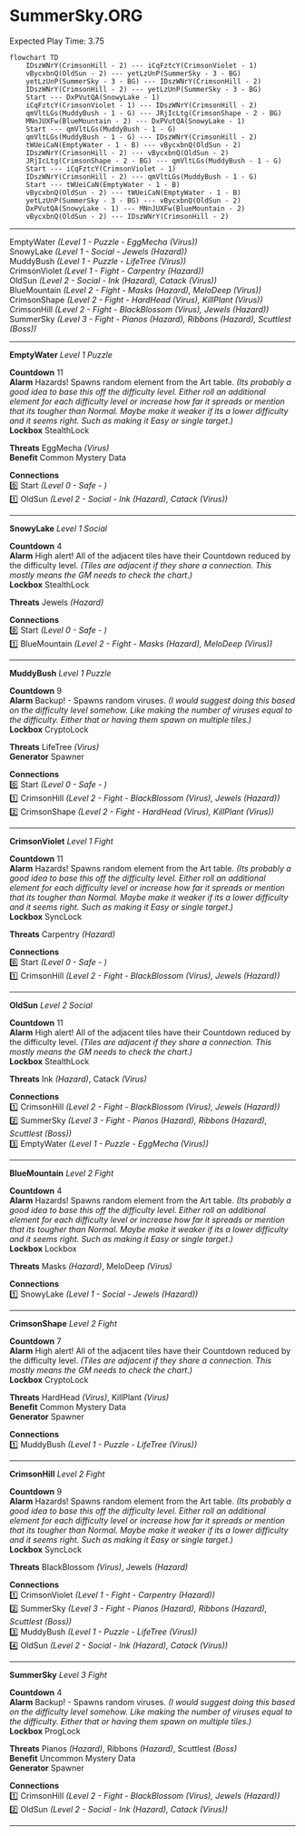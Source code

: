 # SummerSky.ORG  
Expected Play Time: 3.75  
  
```mermaid  
flowchart TD  
	IDszWNrY(CrimsonHill - 2) --- iCqFztcY(CrimsonViolet - 1)  
	vBycxbnQ(OldSun - 2) --- yetLzUnP(SummerSky - 3 - BG)  
	yetLzUnP(SummerSky - 3 - BG) --- IDszWNrY(CrimsonHill - 2)  
	IDszWNrY(CrimsonHill - 2) --- yetLzUnP(SummerSky - 3 - BG)  
	Start --- DxPVutQA(SnowyLake - 1)  
	iCqFztcY(CrimsonViolet - 1) --- IDszWNrY(CrimsonHill - 2)  
	qmVltLGs(MuddyBush - 1 - G) --- JRjIcLtg(CrimsonShape - 2 - BG)  
	MNnJUXFw(BlueMountain - 2) --- DxPVutQA(SnowyLake - 1)  
	Start --- qmVltLGs(MuddyBush - 1 - G)  
	qmVltLGs(MuddyBush - 1 - G) --- IDszWNrY(CrimsonHill - 2)  
	tWUeiCaN(EmptyWater - 1 - B) --- vBycxbnQ(OldSun - 2)  
	IDszWNrY(CrimsonHill - 2) --- vBycxbnQ(OldSun - 2)  
	JRjIcLtg(CrimsonShape - 2 - BG) --- qmVltLGs(MuddyBush - 1 - G)  
	Start --- iCqFztcY(CrimsonViolet - 1)  
	IDszWNrY(CrimsonHill - 2) --- qmVltLGs(MuddyBush - 1 - G)  
	Start --- tWUeiCaN(EmptyWater - 1 - B)  
	vBycxbnQ(OldSun - 2) --- tWUeiCaN(EmptyWater - 1 - B)  
	yetLzUnP(SummerSky - 3 - BG) --- vBycxbnQ(OldSun - 2)  
	DxPVutQA(SnowyLake - 1) --- MNnJUXFw(BlueMountain - 2)  
	vBycxbnQ(OldSun - 2) --- IDszWNrY(CrimsonHill - 2)  
```  
  
---  
  
EmptyWater *(Level 1 - Puzzle - EggMecha *(Virus)*)*  
SnowyLake *(Level 1 - Social - Jewels *(Hazard)*)*  
MuddyBush *(Level 1 - Puzzle - LifeTree *(Virus)*)*  
CrimsonViolet *(Level 1 - Fight - Carpentry *(Hazard)*)*  
OldSun *(Level 2 - Social - Ink *(Hazard)*, Catack *(Virus)*)*  
BlueMountain *(Level 2 - Fight - Masks *(Hazard)*, MeloDeep *(Virus)*)*  
CrimsonShape *(Level 2 - Fight - HardHead *(Virus)*, KillPlant *(Virus)*)*  
CrimsonHill *(Level 2 - Fight - BlackBlossom *(Virus)*, Jewels *(Hazard)*)*  
SummerSky *(Level 3 - Fight - Pianos *(Hazard)*, Ribbons *(Hazard)*, Scuttlest *(Boss)*)*  
  
---  
  
**EmptyWater** *Level 1 Puzzle*  
  
**Countdown** 11  
**Alarm** Hazards! Spawns random element from the Art table. *(Its probably a good idea to base this off the difficulty level. Either roll an additional element for each difficulty level or increase how far it spreads or mention that its tougher than Normal. Maybe make it weaker if its a lower difficulty and it seems right. Such as making it Easy or single target.)*  
**Lockbox** StealthLock  
  
**Threats** EggMecha *(Virus)*  
**Benefit** Common Mystery Data  
  
**Connections**  
:zero: Start *(Level 0 - Safe - )*  
:one: OldSun *(Level 2 - Social - Ink *(Hazard)*, Catack *(Virus)*)*  
  
---  
  
**SnowyLake** *Level 1 Social*  
  
**Countdown** 4  
**Alarm** High alert! All of the adjacent tiles have their Countdown reduced by the difficulty level. *(Tiles are adjacent if they share a connection. This mostly means the GM needs to check the chart.)*  
**Lockbox** StealthLock  
  
**Threats** Jewels *(Hazard)*  
  
**Connections**  
:zero: Start *(Level 0 - Safe - )*  
:one: BlueMountain *(Level 2 - Fight - Masks *(Hazard)*, MeloDeep *(Virus)*)*  
  
---  
  
**MuddyBush** *Level 1 Puzzle*  
  
**Countdown** 9  
**Alarm** Backup! - Spawns random viruses. *(I would suggest doing this based on the difficulty level somehow. Like making the number of viruses equal to the difficulty. Either that or having them spawn on multiple tiles.)*  
**Lockbox** CryptoLock  
  
**Threats** LifeTree *(Virus)*  
**Generator** Spawner  
  
**Connections**  
:zero: Start *(Level 0 - Safe - )*  
:one: CrimsonHill *(Level 2 - Fight - BlackBlossom *(Virus)*, Jewels *(Hazard)*)*  
:two: CrimsonShape *(Level 2 - Fight - HardHead *(Virus)*, KillPlant *(Virus)*)*  
  
---  
  
**CrimsonViolet** *Level 1 Fight*  
  
**Countdown** 11  
**Alarm** Hazards! Spawns random element from the Art table. *(Its probably a good idea to base this off the difficulty level. Either roll an additional element for each difficulty level or increase how far it spreads or mention that its tougher than Normal. Maybe make it weaker if its a lower difficulty and it seems right. Such as making it Easy or single target.)*  
**Lockbox** SyncLock  
  
**Threats** Carpentry *(Hazard)*  
  
**Connections**  
:zero: Start *(Level 0 - Safe - )*  
:one: CrimsonHill *(Level 2 - Fight - BlackBlossom *(Virus)*, Jewels *(Hazard)*)*  
  
---  
  
**OldSun** *Level 2 Social*  
  
**Countdown** 11  
**Alarm** High alert! All of the adjacent tiles have their Countdown reduced by the difficulty level. *(Tiles are adjacent if they share a connection. This mostly means the GM needs to check the chart.)*  
**Lockbox** StealthLock  
  
**Threats** Ink *(Hazard)*, Catack *(Virus)*  
  
**Connections**  
:one: CrimsonHill *(Level 2 - Fight - BlackBlossom *(Virus)*, Jewels *(Hazard)*)*  
:two: SummerSky *(Level 3 - Fight - Pianos *(Hazard)*, Ribbons *(Hazard)*, Scuttlest *(Boss)*)*  
:three: EmptyWater *(Level 1 - Puzzle - EggMecha *(Virus)*)*  
  
---  
  
**BlueMountain** *Level 2 Fight*  
  
**Countdown** 4  
**Alarm** Hazards! Spawns random element from the Art table. *(Its probably a good idea to base this off the difficulty level. Either roll an additional element for each difficulty level or increase how far it spreads or mention that its tougher than Normal. Maybe make it weaker if its a lower difficulty and it seems right. Such as making it Easy or single target.)*  
**Lockbox** Lockbox  
  
**Threats** Masks *(Hazard)*, MeloDeep *(Virus)*  
  
**Connections**  
:one: SnowyLake *(Level 1 - Social - Jewels *(Hazard)*)*  
  
---  
  
**CrimsonShape** *Level 2 Fight*  
  
**Countdown** 7  
**Alarm** High alert! All of the adjacent tiles have their Countdown reduced by the difficulty level. *(Tiles are adjacent if they share a connection. This mostly means the GM needs to check the chart.)*  
**Lockbox** CryptoLock  
  
**Threats** HardHead *(Virus)*, KillPlant *(Virus)*  
**Benefit** Common Mystery Data  
**Generator** Spawner  
  
**Connections**  
:one: MuddyBush *(Level 1 - Puzzle - LifeTree *(Virus)*)*  
  
---  
  
**CrimsonHill** *Level 2 Fight*  
  
**Countdown** 9  
**Alarm** Hazards! Spawns random element from the Art table. *(Its probably a good idea to base this off the difficulty level. Either roll an additional element for each difficulty level or increase how far it spreads or mention that its tougher than Normal. Maybe make it weaker if its a lower difficulty and it seems right. Such as making it Easy or single target.)*  
**Lockbox** SyncLock  
  
**Threats** BlackBlossom *(Virus)*, Jewels *(Hazard)*  
  
**Connections**  
:one: CrimsonViolet *(Level 1 - Fight - Carpentry *(Hazard)*)*  
:two: SummerSky *(Level 3 - Fight - Pianos *(Hazard)*, Ribbons *(Hazard)*, Scuttlest *(Boss)*)*  
:three: MuddyBush *(Level 1 - Puzzle - LifeTree *(Virus)*)*  
:four: OldSun *(Level 2 - Social - Ink *(Hazard)*, Catack *(Virus)*)*  
  
---  
  
**SummerSky** *Level 3 Fight*  
  
**Countdown** 4  
**Alarm** Backup! - Spawns random viruses. *(I would suggest doing this based on the difficulty level somehow. Like making the number of viruses equal to the difficulty. Either that or having them spawn on multiple tiles.)*  
**Lockbox** ProgLock  
  
**Threats** Pianos *(Hazard)*, Ribbons *(Hazard)*, Scuttlest *(Boss)*  
**Benefit** Uncommon Mystery Data  
**Generator** Spawner  
  
**Connections**  
:one: CrimsonHill *(Level 2 - Fight - BlackBlossom *(Virus)*, Jewels *(Hazard)*)*  
:two: OldSun *(Level 2 - Social - Ink *(Hazard)*, Catack *(Virus)*)*  
  
---  

